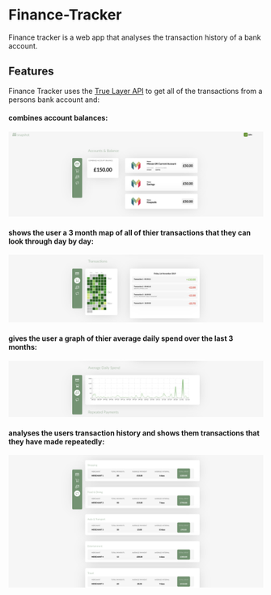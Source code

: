 # Finance-Tracker

Finance tracker is a web app that analyses the transaction history of a bank account.

## Features

Finance Tracker uses the [True Layer API](https://www.truelayer.com) to get all of the transactions from a persons bank account and:

#### combines account balances:

![Account Screen](readme_img/accounts.png)
    
#### shows the user a 3 month map of all of thier transactions that they can look through day by day:

![Transaction Screen](readme_img/transactions.png)
    
#### gives the user a graph of thier average daily spend over the last 3 months:

![Average Daily Spend Screen](readme_img/average_spend.png)
    
#### analyses the users transaction history and shows them transactions that they have made repeatedly:

![Repeated Payments](readme_img/repeated_payments.png)


